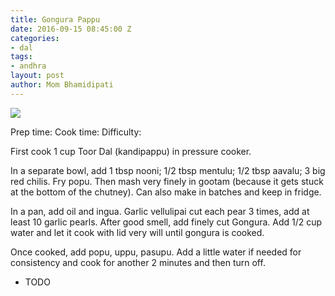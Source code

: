 ```yaml
---
title: Gongura Pappu
date: 2016-09-15 08:45:00 Z
categories:
- dal
tags:
- andhra
layout: post
author: Mom Bhamidipati
---
```


<img src="png/87cbb4a6aeeaf27c0c9423f29678fc2d.png" />

Prep time:
Cook time:
Difficulty:

First cook 1 cup Toor Dal (kandipappu) in pressure cooker.

In a separate bowl, add 1 tbsp nooni; 1/2 tbsp mentulu; 1/2 tbsp aavalu; 3 big red chilis. Fry popu. Then mash very finely in gootam (because it gets stuck at the bottom of the chutney). Can also make in batches and keep in fridge.

In a pan, add oil and ingua. Garlic vellulipai cut each pear 3 times, add at least 10 garlic pearls. After good smell, add finely cut Gongura. Add 1/2 cup water and let it cook with lid very will until gongura is cooked.

Once cooked, add popu, uppu, pasupu. Add a little water if needed for consistency and cook for another 2 minutes and then turn off.

<ul>
    <li>TODO</li>
</ul>